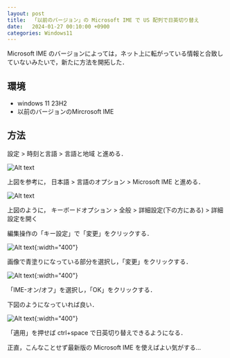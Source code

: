 ```yaml
---
layout: post
title:  「以前のバージョン」の Microsoft IME で US 配列で日英切り替え
date:   2024-01-27 00:10:00 +0900
categories: Windows11
---
```


Microsoft IME のバージョンによっては，ネット上に転がっている情報と合致していないみたいで，新たに方法を開拓した．

## 環境
* windows 11 23H2
* 以前のバージョンのMircrosoft IME

## 方法
設定 > 時刻と言語 > 言語と地域 と進める．

![Alt text]({{site.baseurl}}/assets/images/image.png)

上図を参考に，
日本語 > 言語のオプション > Microsoft IME と進める．

![Alt text]({{site.baseurl}}/assets/images/image-1.png)

上図のように，
キーボードオプション > 全般 > 詳細設定(下の方にある) > 詳細設定を開く

編集操作の「キー設定」で「変更」をクリックする．

![Alt text]({{site.baseurl}}/assets/images/image-2.png){:width="400"}

画像で青塗りになっている部分を選択し，「変更」をクリックする．

![Alt text]({{site.baseurl}}/assets/images/image-3.png){:width="400"}

「IME-オン/オフ」を選択し，「OK」をクリックする．

下図のようになっていれば良い．

![Alt text]({{site.baseurl}}/assets/images/image-4.png){:width="400"}

「適用」を押せば ctrl+space で日英切り替えできるようになる．

正直，こんなことせず最新版の Microsoft IME を使えばよい気がする...